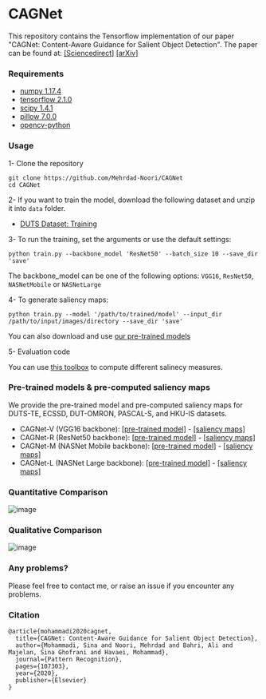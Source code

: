 # CAGNet
This repository contains the Tensorflow implementation of our paper "CAGNet: Content-Aware Guidance for Salient Object Detection". The paper can be found at: [[Sciencedirect]](https://www.sciencedirect.com/science/article/abs/pii/S0031320320301072) [[arXiv]](https://arxiv.org/abs/1911.13168)


### Requirements
- [numpy 1.17.4](https://numpy.org/)
- [tensorflow 2.1.0](https://www.tensorflow.org/)
- [scipy 1.4.1](https://www.scipy.org/)
- [pillow 7.0.0](https://pillow.readthedocs.io/)
- [opencv-python](https://github.com/skvark/opencv-python)

### Usage
1- Clone the repository
```
git clone https://github.com/Mehrdad-Noori/CAGNet
cd CAGNet
```
2- If you want to train the model, download the following dataset and unzip it into `data` folder.
- [DUTS Dataset: Training](http://saliencydetection.net/duts/)

3- To run the training, set the arguments or use the default settings: 

```
python train.py --backbone_model 'ResNet50' --batch_size 10 --save_dir 'save'
```
The backbone_model can be one of the following options: `VGG16`, `ResNet50`, `NASNetMobile` or `NASNetLarge` 

4- To generate saliency maps:
```
python train.py --model '/path/to/trained/model' --input_dir /path/to/input/images/directory --save_dir 'save'
```
You can also download and use [our pre-trained models](#pre-trained-models--pre-computed-saliency-maps)


5- Evaluation code

You can use [this toolbox](https://github.com/Mehrdad-Noori/Saliency-Evaluation-Toolbox) to compute different salinecy measures.

### 


### Pre-trained models & pre-computed saliency maps
We provide the pre-trained model and pre-computed saliency maps for DUTS-TE, ECSSD, DUT-OMRON, PASCAL-S, and HKU-IS datasets.

- CAGNet-V (VGG16 backbone): [[pre-trained model]](https://drive.google.com/drive/folders/1V8L5x5FjDrBU04uueVnHYJi7W8E8KGdN?usp=sharing) - [[saliency maps]]()
- CAGNet-R (ResNet50 backbone): [[pre-trained model]](https://drive.google.com/drive/folders/1a763tL98Z3DUmpl3BisoRh5FWafaV4i1?usp=sharing) - [[saliency maps]]()
- CAGNet-M (NASNet Mobile backbone): [[pre-trained model]](https://drive.google.com/drive/folders/13inkoc0kj5lbX0EphWgfSweRX1uqWQ3A?usp=sharing) - [[saliency maps]]()
- CAGNet-L (NASNet Large backbone): [[pre-trained model]](https://drive.google.com/drive/folders/12mo-8qYsDSLkzPAGHydbgW0Ibmr2rm1K?usp=sharing
) - [[saliency maps]]()

### Quantitative Comparison

![image](https://github.com/Mehrdad-Noori/CAGNet/blob/master/figures/quantitative.jpg)


### Qualitative Comparison

![image](https://github.com/Mehrdad-Noori/CAGNet/blob/master/figures/qualitative.jpg)

### Any problems?

Please feel free to contact me, or raise an issue if you encounter any problems.

### Citation
```
@article{mohammadi2020cagnet,
  title={CAGNet: Content-Aware Guidance for Salient Object Detection},
  author={Mohammadi, Sina and Noori, Mehrdad and Bahri, Ali and Majelan, Sina Ghofrani and Havaei, Mohammad},
  journal={Pattern Recognition},
  pages={107303},
  year={2020},
  publisher={Elsevier}
}
```
